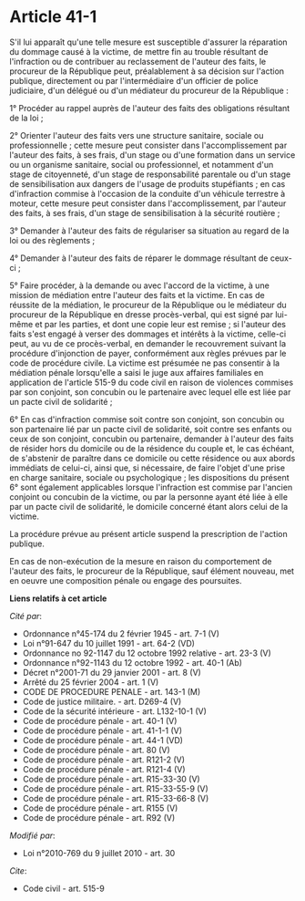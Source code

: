 # Article 41-1

S'il lui apparaît qu'une telle mesure est susceptible d'assurer la réparation du dommage causé à la victime, de mettre fin au
trouble résultant de l'infraction ou de contribuer au reclassement de l'auteur des faits, le procureur de la République peut,
préalablement à sa décision sur l'action publique, directement ou par l'intermédiaire d'un officier de police judiciaire,
d'un délégué ou d'un médiateur du procureur de la République : 

1° Procéder au rappel auprès de l'auteur des faits des obligations résultant de la loi ; 

2° Orienter l'auteur des faits vers une structure sanitaire, sociale ou professionnelle ; cette mesure peut consister dans
l'accomplissement par l'auteur des faits, à ses frais, d'un stage ou d'une formation dans un service ou un organisme
sanitaire, social ou professionnel, et notamment d'un stage de citoyenneté, d'un stage de responsabilité parentale ou d'un
stage de sensibilisation aux dangers de l'usage de produits stupéfiants ; en cas d'infraction commise à l'occasion de la
conduite d'un véhicule terrestre à moteur, cette mesure peut consister dans l'accomplissement, par l'auteur des faits, à ses
frais, d'un stage de sensibilisation à la sécurité routière ; 

3° Demander à l'auteur des faits de régulariser sa situation au regard de la loi ou des règlements ; 

4° Demander à l'auteur des faits de réparer le dommage résultant de ceux-ci ; 

5° Faire procéder, à la demande ou avec l'accord de la victime, à une mission de médiation entre l'auteur des faits et la
victime. En cas de réussite de la médiation, le procureur de la République ou le médiateur du procureur de la République en
dresse procès-verbal, qui est signé par lui-même et par les parties, et dont une copie leur est remise ; si l'auteur des
faits s'est engagé à verser des dommages et intérêts à la victime, celle-ci peut, au vu de ce procès-verbal, en demander le
recouvrement suivant la procédure d'injonction de payer, conformément aux règles prévues par le code de procédure civile. La
victime est présumée ne pas consentir à la médiation pénale lorsqu'elle a saisi le juge aux affaires familiales en
application de l'article 515-9 du code civil en raison de violences commises par son conjoint, son concubin ou le partenaire
avec lequel elle est liée par un pacte civil de solidarité ; 

6° En cas d'infraction commise soit contre son conjoint, son concubin ou son partenaire lié par un pacte civil de solidarité,
soit contre ses enfants ou ceux de son conjoint, concubin ou partenaire, demander à l'auteur des faits de résider hors du
domicile ou de la résidence du couple et, le cas échéant, de s'abstenir de paraître dans ce domicile ou cette résidence ou
aux abords immédiats de celui-ci, ainsi que, si nécessaire, de faire l'objet d'une prise en charge sanitaire, sociale ou
psychologique ; les dispositions du présent 6° sont également applicables lorsque l'infraction est commise par l'ancien
conjoint ou concubin de la victime, ou par la personne ayant été liée à elle par un pacte civil de solidarité, le domicile
concerné étant alors celui de la victime. 

La procédure prévue au présent article suspend la prescription de l'action publique. 

En cas de non-exécution de la mesure en raison du comportement de l'auteur des faits, le procureur de la République, sauf
élément nouveau, met en oeuvre une composition pénale ou engage des poursuites.

**Liens relatifs à cet article**

_Cité par_:

  - Ordonnance n°45-174 du 2 février 1945 - art. 7-1 (V)
  - Loi n°91-647 du 10 juillet 1991 - art. 64-2 (VD)
  - Ordonnance no 92-1147 du 12 octobre 1992 relative  - art. 23-3 (V)
  - Ordonnance n°92-1143 du 12 octobre 1992 - art. 40-1 (Ab)
  - Décret n°2001-71 du 29 janvier 2001 - art. 8 (V)
  - Arrêté du 25 février 2004 - art. 1 (V)
  - CODE DE PROCEDURE PENALE - art. 143-1 (M)
  - Code de justice militaire. - art. D269-4 (V)
  - Code de la sécurité intérieure - art. L132-10-1 (V)
  - Code de procédure pénale - art. 40-1 (V)
  - Code de procédure pénale - art. 41-1-1 (V)
  - Code de procédure pénale - art. 44-1 (VD)
  - Code de procédure pénale - art. 80 (V)
  - Code de procédure pénale - art. R121-2 (V)
  - Code de procédure pénale - art. R121-4 (V)
  - Code de procédure pénale - art. R15-33-30 (V)
  - Code de procédure pénale - art. R15-33-55-9 (V)
  - Code de procédure pénale - art. R15-33-66-8 (V)
  - Code de procédure pénale - art. R155 (V)
  - Code de procédure pénale - art. R92 (V)

_Modifié par_:

  - Loi n°2010-769 du 9 juillet 2010 - art. 30

_Cite_:

  - Code civil - art. 515-9
